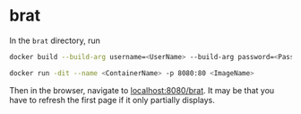 # brat

In the `brat` directory, run
```sh
docker build --build-arg username=<UserName> --build-arg password=<Password> --build-arg adminemail=<AdminEmail> -t <ImageName> .

docker run -dit --name <ContainerName> -p 8080:80 <ImageName>
```

Then in the browser, navigate to [localhost:8080/brat](http://localhost:8080/brat).  It may be that you have to refresh the first page if it only partially displays.

